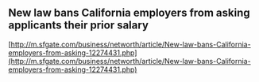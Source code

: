 ## New law bans California employers from asking applicants their prior salary
  
  [http://m.sfgate.com/business/networth/article/New-law-bans-California-employers-from-asking-12274431.php](http://m.sfgate.com/business/networth/article/New-law-bans-California-employers-from-asking-12274431.php)